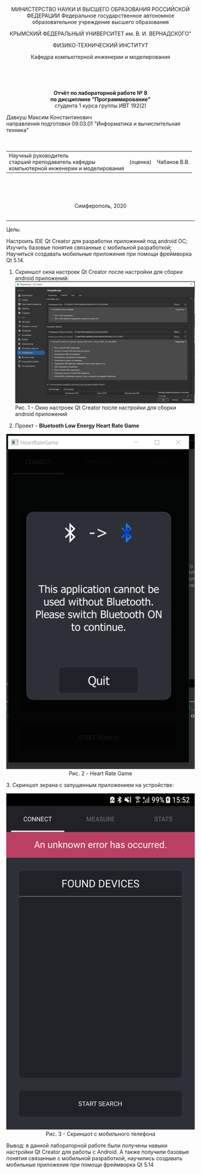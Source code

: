 <p text align = "center">МИНИСТЕРСТВО НАУКИ  И ВЫСШЕГО ОБРАЗОВАНИЯ РОССИЙСКОЙ ФЕДЕРАЦИИ  
Федеральное государственное автономное образовательное учреждение высшего образования  

<p text align = "center">КРЫМСКИЙ ФЕДЕРАЛЬНЫЙ УНИВЕРСИТЕТ им. В. И. ВЕРНАДСКОГО"  

<p text align = "center">ФИЗИКО-ТЕХНИЧЕСКИЙ ИНСТИТУТ  

<p text align = "center">Кафедра компьютерной инженерии и моделирования
</p><br/><br/>
​

<p text align = "center"> 
<b>Отчёт по лабораторной работе № 8<br/> по дисциплине "Программирование"</b>

<br/>
​
студента 1 курса группы ИВТ 192(2)  

Давкуш Максим Константинович  
направления подготовки 09.03.01 "Информатика и вычислительная техника"  
<br/>
​
<table>

<tr><td>Научный руководитель<br/> старший преподаватель кафедры<br/> компьютерной инженерии и моделирования</td>
<td>(оценка)</td>
<td>Чабанов В.В.</td>
</tr>
</table>
<br/><br/>
​
<p text align = "center">Симферополь, 2020<br><br>
<hr>

Цель:

  Настроить IDE Qt Creator для разработки приложений под android ОС;<br>
  Изучить базовые понятия связанные с мобильной разработкой;<br>
  Научиться создавать мобильные приложения при помощи фреймворка Qt 5.14.<br>

  1. Скриншот окна настроек Qt Creator после настройки для сборки android приложений:
  <img src = "imglab8/z1.jpg"><br> Рис. 1 - Окно настроек Qt Creator после настройки для сборки android приложений <br>

  2. Проект - <b>Bluetooth Low Energy Heart Rate Game</b>

  <p align = "center"><img src = "imglab8/z2.jpg"><br>Рис. 2 - Heart Rate Game<br></p>
  3. Скриншот экрана с запущенным приложением на устройстве:<br>

  <p align = "center"><img src = "imglab8/z3.png"><br> Рис. 3 - Скриншот с мобильного телефона<br></p>

  Вывод: в данной лабораторной работе были получены навыки настройки Qt Creator для работы с Android. А также получили базовые понятия связанные с мобильной разработкой, научились создавать мобильные приложения при помощи фреймворка Qt 5.14
